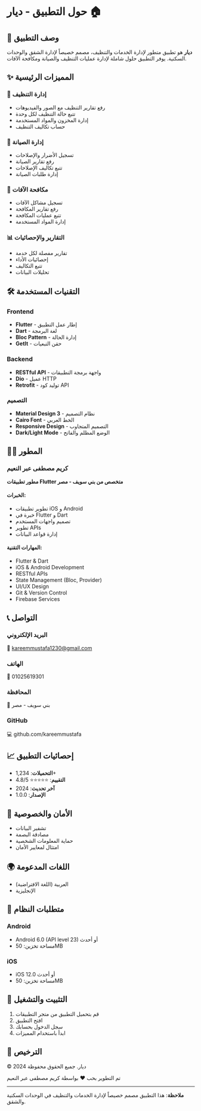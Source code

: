 # حول التطبيق - ديار 🏠

## 📱 وصف التطبيق

**ديار** هو تطبيق متطور لإدارة الخدمات والتنظيف، مصمم خصيصاً لإدارة الشقق والوحدات السكنية. يوفر التطبيق حلول شاملة لإدارة عمليات التنظيف والصيانة ومكافحة الآفات.

## ✨ المميزات الرئيسية

### 🧹 إدارة التنظيف
- رفع تقارير التنظيف مع الصور والفيديوهات
- تتبع حالة التنظيف لكل وحدة
- إدارة المخزون والمواد المستخدمة
- حساب تكاليف التنظيف

### 🔧 إدارة الصيانة
- تسجيل الأضرار والإصلاحات
- رفع تقارير الصيانة
- تتبع تكاليف الإصلاحات
- إدارة طلبات الصيانة

### 🐜 مكافحة الآفات
- تسجيل مشاكل الآفات
- رفع تقارير المكافحة
- تتبع عمليات المكافحة
- إدارة المواد المستخدمة

### 📊 التقارير والإحصائيات
- تقارير مفصلة لكل خدمة
- إحصائيات الأداء
- تتبع التكاليف
- تحليلات البيانات

## 🛠️ التقنيات المستخدمة

### Frontend
- **Flutter** - إطار عمل التطبيق
- **Dart** - لغة البرمجة
- **Bloc Pattern** - إدارة الحالة
- **GetIt** - حقن التبعيات

### Backend
- **RESTful API** - واجهة برمجة التطبيقات
- **Dio** - عميل HTTP
- **Retrofit** - توليد كود API

### التصميم
- **Material Design 3** - نظام التصميم
- **Cairo Font** - الخط العربي
- **Responsive Design** - التصميم المتجاوب
- **Dark/Light Mode** - الوضع المظلم والفاتح

## 👨‍💻 المطور

### كريم مصطفى عبر النعيم
**مطور تطبيقات Flutter متخصص من بني سويف - مصر**

#### الخبرات:
- تطوير تطبيقات iOS و Android
- خبرة في Flutter و Dart
- تصميم واجهات المستخدم
- تطوير APIs
- إدارة قواعد البيانات

#### المهارات التقنية:
- Flutter & Dart
- iOS & Android Development
- RESTful APIs
- State Management (Bloc, Provider)
- UI/UX Design
- Git & Version Control
- Firebase Services

## 📞 التواصل

### البريد الإلكتروني
📧 kareemmustafa1230@gmail.com

### الهاتف
📱 01025619301

### المحافظة
📍 بني سويف - مصر

### GitHub
💻 github.com/kareemmustafa

## 📈 إحصائيات التطبيق

- **التحميلات**: 1,234+
- **التقييم**: ⭐⭐⭐⭐⭐ 4.8/5
- **آخر تحديث**: 2024
- **الإصدار**: 1.0.0

## 🔐 الأمان والخصوصية

- تشفير البيانات
- مصادقة البصمة
- حماية المعلومات الشخصية
- امتثال لمعايير الأمان

## 🌍 اللغات المدعومة

- العربية (اللغة الافتراضية)
- الإنجليزية

## 📱 متطلبات النظام

### Android
- Android 6.0 (API level 23) أو أحدث
- مساحة تخزين: 50MB

### iOS
- iOS 12.0 أو أحدث
- مساحة تخزين: 50MB

## 🚀 التثبيت والتشغيل

1. قم بتحميل التطبيق من متجر التطبيقات
2. افتح التطبيق
3. سجل الدخول بحسابك
4. ابدأ باستخدام المميزات

## 📄 الترخيص

© 2024 ديار. جميع الحقوق محفوظة

تم التطوير بحب ❤️ بواسطة كريم مصطفى عبر النعيم

---

**ملاحظة**: هذا التطبيق مصمم خصيصاً لإدارة الخدمات والتنظيف في الوحدات السكنية والشقق.
